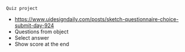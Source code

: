     Quiz project


- https://www.uidesigndaily.com/posts/sketch-questionnaire-choice-submit-day-924
- Questions from object
- Select answer
- Show score at the end